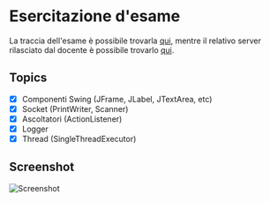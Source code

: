 # Esercitazione d'esame

La traccia dell'esame è possibile trovarla [qui](http://diag.uniroma1.it/liberato/progsoft/20230616.pdf), mentre il relativo
server rilasciato dal docente è possibile trovarlo [qui](http://diag.uniroma1.it/liberato/progsoft/server-griglia.jar).

## Topics
- [x] Componenti Swing (JFrame, JLabel, JTextArea, etc)
- [x] Socket (PrintWriter, Scanner)
- [x] Ascoltatori (ActionListener)
- [x] Logger
- [x] Thread (SingleThreadExecutor)

## Screenshot
![Screenshot](https://i.imgur.com/Ysvv6gF.png)